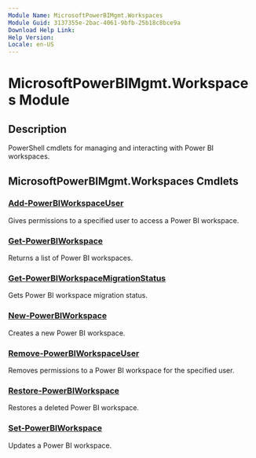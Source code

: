 ```yaml
---
Module Name: MicrosoftPowerBIMgmt.Workspaces
Module Guid: 3137355e-2bac-4061-9bfb-25b18c8bce9a
Download Help Link:
Help Version:
Locale: en-US
---
```


# MicrosoftPowerBIMgmt.Workspaces Module
## Description
PowerShell cmdlets for managing and interacting with Power BI workspaces.

## MicrosoftPowerBIMgmt.Workspaces Cmdlets
### [Add-PowerBIWorkspaceUser](Add-PowerBIWorkspaceUser.md)
Gives permissions to a specified user to access a Power BI workspace.

### [Get-PowerBIWorkspace](Get-PowerBIWorkspace.md)
Returns a list of Power BI workspaces.

### [Get-PowerBIWorkspaceMigrationStatus](Get-PowerBIWorkspaceMigrationStatus.md)
Gets Power BI workspace migration status.

### [New-PowerBIWorkspace](New-PowerBIWorkspace.md)
Creates a new Power BI workspace.

### [Remove-PowerBIWorkspaceUser](Remove-PowerBIWorkspaceUser.md)
Removes permissions to a Power BI workspace for the specified user.

### [Restore-PowerBIWorkspace](Restore-PowerBIWorkspace.md)
Restores a deleted Power BI workspace.

### [Set-PowerBIWorkspace](Set-PowerBIWorkspace.md)
Updates a Power BI workspace.

